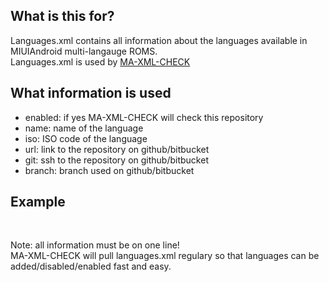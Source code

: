 What is this for?
-------------------------------------------------------------------------------------
Languages.xml contains all information about the languages available in MIUIAndroid multi-langauge ROMS.<br>
Languages.xml is used by <a href="https://github.com/Redmaner/MA-XML-CHECK" target="_blank">MA-XML-CHECK</a><br>

What information is used
-------------------------------------------------------------------------------------
- enabled: if yes MA-XML-CHECK will check this repository
- name: name of the language
- iso: ISO code of the language
- url: link to the repository on github/bitbucket
- git: ssh to the repository on github/bitbucket
- branch: branch used on github/bitbucket

Example
-------------------------------------------------------------------------------------
<script><enabled="yes" name="Dutch" iso="nl" url="https://github.com/Redmaner/MA-XML-5.0-DUTCH.git" git="git@github.com:Redmaner/MA-XML-5.0-DUTCH.git" branch="master"/></script><br>
Note: all information must be on one line!<br>
MA-XML-CHECK will pull languages.xml regulary so that languages can be added/disabled/enabled fast and easy.<br>
